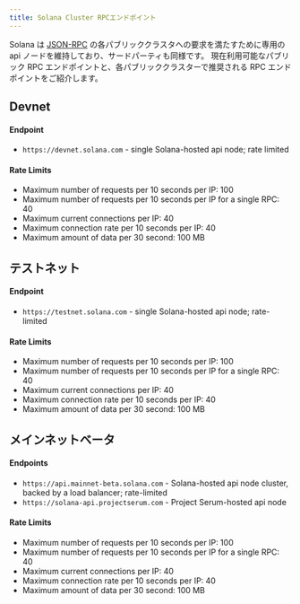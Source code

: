 ```yaml
---
title: Solana Cluster RPCエンドポイント
---
```


Solana は [JSON-RPC](developing/clients/jsonrpc-api.md) の各パブリッククラスタへの要求を満たすために専用の api ノードを維持しており、サードパーティも同様です。 現在利用可能なパブリック RPC エンドポイントと、各パブリッククラスターで推奨される RPC エンドポイントをご紹介します。

## Devnet

#### Endpoint

- `https://devnet.solana.com` - single Solana-hosted api node; rate limited

#### Rate Limits

- Maximum number of requests per 10 seconds per IP: 100
- Maximum number of requests per 10 seconds per IP for a single RPC: 40
- Maximum current connections per IP: 40
- Maximum connection rate per 10 seconds per IP: 40
- Maximum amount of data per 30 second: 100 MB

## テストネット

#### Endpoint

- `https://testnet.solana.com` - single Solana-hosted api node; rate-limited

#### Rate Limits

- Maximum number of requests per 10 seconds per IP: 100
- Maximum number of requests per 10 seconds per IP for a single RPC: 40
- Maximum current connections per IP: 40
- Maximum connection rate per 10 seconds per IP: 40
- Maximum amount of data per 30 second: 100 MB

## メインネットベータ

#### Endpoints

- `https://api.mainnet-beta.solana.com` - Solana-hosted api node cluster, backed by a load balancer; rate-limited
- `https://solana-api.projectserum.com` - Project Serum-hosted api node

#### Rate Limits

- Maximum number of requests per 10 seconds per IP: 100
- Maximum number of requests per 10 seconds per IP for a single RPC: 40
- Maximum current connections per IP: 40
- Maximum connection rate per 10 seconds per IP: 40
- Maximum amount of data per 30 second: 100 MB
